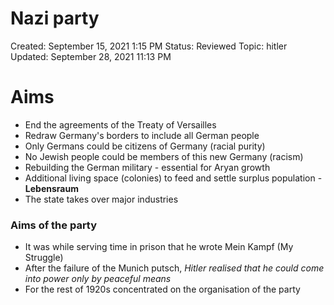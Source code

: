 # Nazi party

Created: September 15, 2021 1:15 PM
Status: Reviewed
Topic: hitler
Updated: September 28, 2021 11:13 PM

# Aims

- End the agreements of the Treaty of Versailles
- Redraw Germany's borders to include all German people
- Only Germans could be citizens of Germany (racial purity)
- No Jewish people could be members of this new Germany (racism)
- Rebuilding the German military - essential for Aryan growth
- Additional living space (colonies) to feed and settle surplus population - **Lebensraum**
- The state takes over major industries

### Aims of the party

- It was while serving time in prison that he wrote Mein Kampf (My Struggle)
- After the failure of the Munich putsch, *Hitler realised that he could come into power only by peaceful means*
- For the rest of 1920s concentrated on the organisation of the party